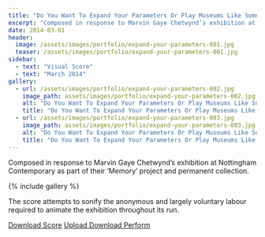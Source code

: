 ```yaml
---
title: "Do You Want To Expand Your Parameters Or Play Museums Like Some Dilettante"
excerpt: "Composed in response to Marvin Gaye Chetwynd’s exhibition at Nottingham Contemporary as part of their ‘Memory’ project and permanent collection."
date: 2014-03-01
header:
  image: /assets/images/portfolio/expand-your-parameters-001.jpg
  teaser: /assets/images/portfolio/expand-your-parameters-001.jpg
sidebar:
  - text: "Visual Score"
  - text: "March 2014"
gallery:
  - url: /assets/images/portfolio/expand-your-parameters-002.jpg
    image_path: assets/images/portfolio/expand-your-parameters-002.jpg
    alt: "Do You Want To Expand Your Parameters Or Play Museums Like Some Dilettante"
    title: "Do You Want To Expand Your Parameters Or Play Museums Like Some Dilettante"
  - url: /assets/images/portfolio/expand-your-parameters-003.jpg
    image_path: assets/images/portfolio/expand-your-parameters-003.jpg
    alt: "Do You Want To Expand Your Parameters Or Play Museums Like Some Dilettante"
    title: "Do You Want To Expand Your Parameters Or Play Museums Like Some Dilettante"
---
```

Composed in response to Marvin Gaye Chetwynd’s exhibition at Nottingham Contemporary as part of their ‘Memory’ project and permanent collection.

{% include gallery %}

The score attempts to sonify the anonymous and largely voluntary labour required to animate the exhibition throughout its run.

[Download Score](https://archive.org/download/DoYouWantToExpandYourParametersOrPlayMuseumsLikeSomeDilettante/Do%20You%20Want%20To%20Expand%20Your%20Parameters%20Or%20Play%20Museums%20Like%20Some%20Dilettante.zip)
[Upload Download Perform](http://uploaddownloadperform.net/MurrayRoystonWard/DoYouWantToExpandYourParametersOrPlayMuseumsLikeSomeDilettante)
